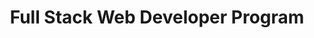 ---
title: "Full Stack Web Developer Program"
company: "Ironhack"
period: "Sep. 2020 - Abr. 2021 - Barcelona"
type: "education"
logo: "/assets/logos/ironhack-logo.svg"
logoAlt: "Logo de Ironhack"

tasks:
  - "Front End: HTML | CSS | SCSS | Javascript (ES6) | React."
  - "Back End: Express.JS | Node.JS | MongoDB | Axios."

description: "Formación intensiva en desarrollo web full stack, cubriendo tanto tecnologías frontend como backend modernas."
website: "https://ironhack.com"
featured: true
current: false
order: 13
startDate: 2020-09-01
endDate: 2021-04-01
keywords: ["Full Stack", "React", "Node.js", "MongoDB", "JavaScript", "HTML/CSS"]
---